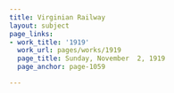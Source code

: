 ```yaml
---
title: Virginian Railway
layout: subject
page_links:
- work_title: '1919'
  work_url: pages/works/1919
  page_title: Sunday, November  2, 1919
  page_anchor: page-1059

---
```

